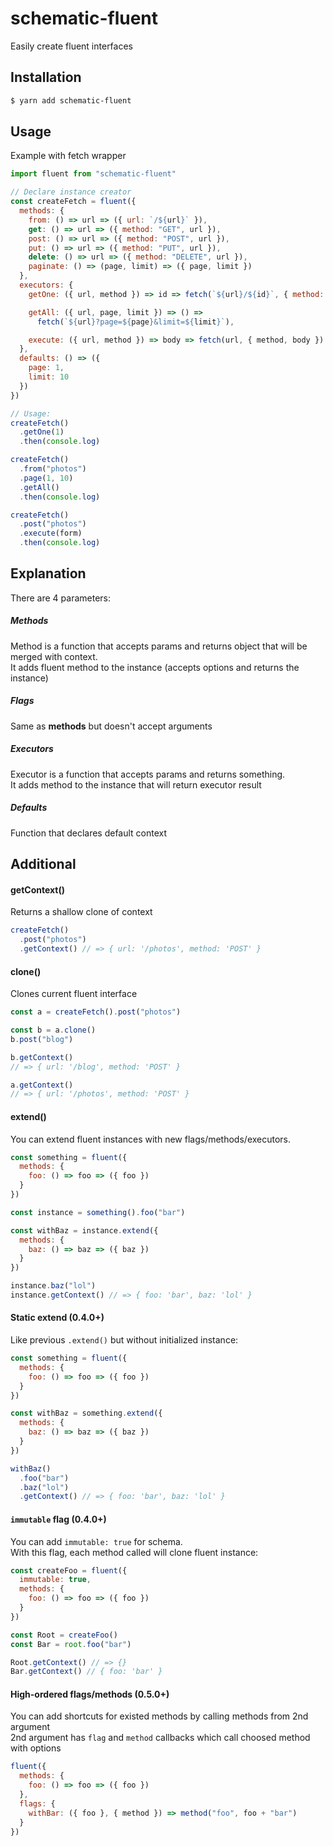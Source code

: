 # schematic-fluent

Easily create fluent interfaces

## Installation

```bash
$ yarn add schematic-fluent
```

## Usage

Example with fetch wrapper

```js
import fluent from "schematic-fluent"

// Declare instance creator
const createFetch = fluent({
  methods: {
    from: () => url => ({ url: `/${url}` }),
    get: () => url => ({ method: "GET", url }),
    post: () => url => ({ method: "POST", url }),
    put: () => url => ({ method: "PUT", url }),
    delete: () => url => ({ method: "DELETE", url }),
    paginate: () => (page, limit) => ({ page, limit })
  },
  executors: {
    getOne: ({ url, method }) => id => fetch(`${url}/${id}`, { method: "GET" }),

    getAll: ({ url, page, limit }) => () =>
      fetch(`${url}?page=${page}&limit=${limit}`),

    execute: ({ url, method }) => body => fetch(url, { method, body })
  },
  defaults: () => ({
    page: 1,
    limit: 10
  })
})

// Usage:
createFetch()
  .getOne(1)
  .then(console.log)

createFetch()
  .from("photos")
  .page(1, 10)
  .getAll()
  .then(console.log)

createFetch()
  .post("photos")
  .execute(form)
  .then(console.log)
```

## Explanation

There are 4 parameters:

##### Methods

Method is a function that accepts params and returns object that will be merged with context.  
It adds fluent method to the instance (accepts options and returns the instance)

##### Flags

Same as **methods** but doesn't accept arguments

##### Executors

Executor is a function that accepts params and returns something.  
It adds method to the instance that will return executor result

##### Defaults

Function that declares default context

## Additional

#### getContext()

Returns a shallow clone of context

```js
createFetch()
  .post("photos")
  .getContext() // => { url: '/photos', method: 'POST' }
```

#### clone()

Clones current fluent interface

```js
const a = createFetch().post("photos")

const b = a.clone()
b.post("blog")

b.getContext()
// => { url: '/blog', method: 'POST' }

a.getContext()
// => { url: '/photos', method: 'POST' }
```

#### extend()

You can extend fluent instances with new flags/methods/executors.

```js
const something = fluent({
  methods: {
    foo: () => foo => ({ foo })
  }
})

const instance = something().foo("bar")

const withBaz = instance.extend({
  methods: {
    baz: () => baz => ({ baz })
  }
})

instance.baz("lol")
instance.getContext() // => { foo: 'bar', baz: 'lol' }
```

#### Static extend (0.4.0+)

Like previous `.extend()` but without initialized instance:

```js
const something = fluent({
  methods: {
    foo: () => foo => ({ foo })
  }
})

const withBaz = something.extend({
  methods: {
    baz: () => baz => ({ baz })
  }
})

withBaz()
  .foo("bar")
  .baz("lol")
  .getContext() // => { foo: 'bar', baz: 'lol' }
```

#### `immutable` flag (0.4.0+)

You can add `immutable: true` for schema.  
With this flag, each method called will clone fluent instance:

```js
const createFoo = fluent({
  immutable: true,
  methods: {
    foo: () => foo => ({ foo })
  }
})

const Root = createFoo()
const Bar = root.foo("bar")

Root.getContext() // => {}
Bar.getContext() // { foo: 'bar' }
```

#### High-ordered flags/methods (0.5.0+)

You can add shortcuts for existed methods by calling methods from 2nd argument  
2nd argument has `flag` and `method` callbacks which call choosed method with options

```js
fluent({
  methods: {
    foo: () => foo => ({ foo })
  },
  flags: {
    withBar: ({ foo }, { method }) => method("foo", foo + "bar")
  }
})
```
